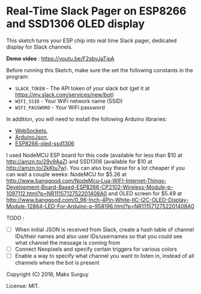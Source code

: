 # Real-Time Slack Pager on ESP8266 and SSD1306 OLED display

This sketch turns your ESP chip into real time Slack pager, dedicated display for Slack channels. 

**Demo video** : https://youtu.be/F2sbvJaTipA

Before running this Sketch, make sure the set the following constants in the program:

* `SLACK_TOKEN` - The API token of your slack bot (get it at https://my.slack.com/services/new/bot)
* `WIFI_SSID` - Your WiFi network name (SSID)
* `WIFI_PASSWORD` - Your WiFi password

In addition, you will need to install the following Arduino libraries:
- [WebSockets](https://github.com/Links2004/arduinoWebSockets), 
- [ArduinoJson](https://github.com/bblanchon/ArduinoJson),
- [ESP8266-oled-ssd1306](https://github.com/squix78/esp8266-oled-ssd1306)

I used NodeMCU ESP board for this code (available for less than $10 at http://amzn.to/29v9AaZ) and SSD1306 (available for $10 at http://amzn.to/2kKtu7w). You can also buy these for a lot cheaper if you can wait a couple weeks: NodeMCU for $5.26 at http://www.banggood.com/NodeMcu-Lua-WIFI-Internet-Things-Development-Board-Based-ESP8266-CP2102-Wireless-Module-p-1097112.html?p=NR1115712752201408A0 and OLED screen for $5.49 at http://www.banggood.com/0_96-Inch-4Pin-White-IIC-I2C-OLED-Display-Module-12864-LED-For-Arduino-p-958196.html?p=NR1115712752201408A0

TODO : 

- [ ] When initial JSON is received from Slack, create a hash table of channel IDs/their names and also user IDs/usernames so that you could see what channel the message is coming from
- [ ] Connect Neopixels and specify certain triggers for various colors
- [ ] Enable a way to specify what channel you want to listen in, instead of all channels where the bot is present

Copyright (C) 2016, Maks Surguy

License: MIT.
